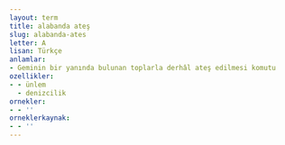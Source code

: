 ```yaml
---
layout: term
title: alabanda ateş
slug: alabanda-ates
letter: A
lisan: Türkçe
anlamlar:
- Geminin bir yanında bulunan toplarla derhâl ateş edilmesi komutu
ozellikler:
- - ünlem
  - denizcilik
ornekler:
- - ''
orneklerkaynak:
- - ''
---
```

